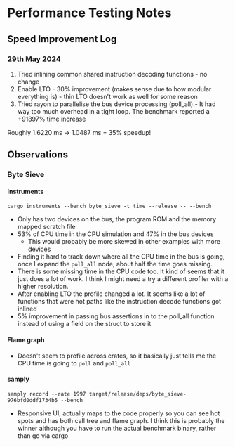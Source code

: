 # Performance Testing Notes

## Speed Improvement Log

### 29th May 2024

1. Tried inlining common shared instruction decoding functions - no change
2. Enable LTO - 30% improvement (makes sense due to how modular everything is) - thin LTO doesn't work as well for some reason
3. Tried rayon to parallelise the bus device processing (poll_all).- It had way too much overhead in a tight loop. The benchmark reported a +91897% time increase

Roughly 1.6220 ms -> 1.0487 ms = 35% speedup!

## Observations

### Byte Sieve

#### Instruments

```
cargo instruments --bench byte_sieve -t time --release -- --bench
```

- Only has two devices on the bus, the program ROM and the memory mapped scratch file
- 53% of CPU time in the CPU simulation and 47% in the bus devices
  - This would probably be more skewed in other examples with more devices
- Finding it hard to track down where all the CPU time in the bus is going, once I expand the `poll_all` node, about half the time goes missing.
- There is some missing time in the CPU code too. It kind of seems that it just does a lot of work. I think I might need a try a different profiler with a higher resolution.
- After enabling LTO the profile changed a lot. It seems like a lot of functions that were hot paths like the instruction decode functions got inlined
- 5% improvement in passing bus assertions in to the poll_all function instead of using a field on the struct to store it

#### Flame graph

- Doesn't seem to profile across crates, so it basically just tells me the CPU time is going to `poll` and `poll_all`

#### samply

```
samply record --rate 1997 target/release/deps/byte_sieve-976bfd0ddf1734b5 --bench
```

- Responsive UI, actually maps to the code properly so you can see hot spots and has both call tree and flame graph. I think this is probably the winner although you have to run the actual benchmark binary, rather than go via cargo
